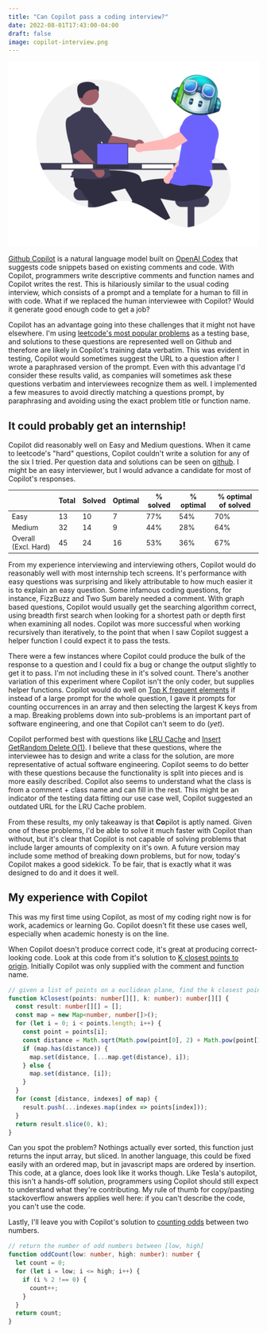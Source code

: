 ```yaml
---
title: "Can Copilot pass a coding interview?"
date: 2022-08-01T17:43:00-04:00
draft: false
image: copilot-interview.png
---
```

<meta property="og:image" content="copilot-interview.png" />

![Copilot interviewing for a job (credit: undraw.co)](copilot-interview.png)

[Github Copilot](https://github.com/features/Copilot) is a natural language model built on [OpenAI Codex](https://openai.com/blog/openai-codex/) that suggests code snippets based on existing comments and code. With Copilot, programmers write descriptive comments and function names and Copilot writes the rest. This is hilariously similar to the usual coding interview, which consists of a prompt and a template for a human to fill in with code. What if we replaced the human interviewee with Copilot? Would it generate good enough code to get a job?

Copilot has an advantage going into these challenges that it might not have elsewhere. I'm using [leetcode's most popular problems](https://leetcode.com/problemset/all/?sorting=W3sic29ydE9yZGVyIjoiREVTQ0VORElORyIsIm9yZGVyQnkiOiJGUkVRVUVOQ1kifV0%3D) as a testing base, and solutions to these questions are represented well on Github and therefore are likely in Copilot's training data verbatim. This was evident in testing, Copilot would sometimes suggest the URL to a question after I wrote a paraphrased version of the prompt. Even with this advantage I'd consider these results valid, as companies will sometimes ask these questions verbatim and interviewees recognize them as well. I implemented a few measures to avoid directly matching a questions prompt, by paraphrasing and avoiding using the exact problem title or function name.

## It could probably get an internship!

Copilot did reasonably well on Easy and Medium questions. When it came to leetcode's "hard" questions, Copilot couldn't write a solution for any of the six I tried. Per question data and solutions can be seen on [github](https://github.com/ryanmahan/Copilot-interview). I might be an easy interviewer, but I would advance a candidate for most of Copilot's responses.

|                      | Total | Solved | Optimal | % solved | % optimal | % optimal of solved |
| -------------------- | ----- | ------ | ------- | -------- | --------- | ------------------- |
| Easy                 | 13    | 10     | 7       | 77%   | 54%    | 70%              |
| Medium               | 32    | 14     | 9       | 44%   | 28%    | 64%              |
| Overall (Excl. Hard) | 45    | 24     | 16      | 53%   | 36%    | 67%              |

From my experience interviewing and interviewing others, Copilot would do reasonably well with most internship tech screens. It's performance with easy questions was surprising and likely attributable to how much easier it is to explain an easy question. Some infamous coding questions, for instance, FizzBuzz and Two Sum barely needed a comment. With graph based questions, Copilot would usually get the searching algorithm correct, using breadth first search when looking for a shortest path or depth first when examining all nodes. Copilot was more successful when working recursively than iteratively,  to the point that when I saw Copilot suggest a helper function I could expect it to pass the tests.

There were a few instances where Copilot could produce the bulk of the response to a question and I could fix a bug or change the output slightly to get it to pass. I'm not including these in it's solved count. There's another variation of this experiment where Copilot isn't the only coder, but supplies helper functions. Copilot would do well on [Top K frequent elements](https://leetcode.com/problems/top-k-frequent-elements/) if instead of a large prompt for the whole question, I gave it prompts for counting occurrences in an array and then selecting the largest K keys from a map. Breaking problems down into sub-problems is an important part of software engineering, and one that Copilot can't seem to do (*yet*).

Copilot performed best with questions like [LRU Cache](https://leetcode.com/problems/lru-cache/) and [Insert GetRandom Delete O(1)](https://leetcode.com/problems/insert-delete-getrandom-o1/). I believe that these questions, where the interviewee has to design and write a class for the solution, are more representative of actual software engineering. Copilot seems to do better with these questions because the functionality is split into pieces and is more easily described. Copilot also seems to understand what the class is from a comment + class name and can fill in the rest. This might be an indicator of the testing data fitting our use case well, Copilot suggested an outdated URL for the LRU Cache problem.

From these results, my only takeaway is that **Co**pilot is aptly named. Given one of these problems, I'd be able to solve it much faster with Copilot than without, but it's clear that Copilot is not capable of solving problems that include larger amounts of complexity on it's own. A future version may include some method of breaking down problems, but for now, today's Copilot makes a good sidekick. To be fair, that is exactly what it was designed to do and it does it well.

## My experience with Copilot

This was my first time using Copilot, as most of my coding right now is for work, academics or learning Go. Copilot doesn't fit these use cases well, especially when academic honesty is on the line. 

When Copilot doesn't produce correct code, it's great at producing correct-looking code. Look at this code from it's solution to [K closest points to origin](https://leetcode.com/problems/k-closest-points-to-origin/). Initially Copilot was only supplied with the comment and function name.

```typescript
// given a list of points on a euclidean plane, find the k closest points to the origin
function kClosest(points: number[][], k: number): number[][] {
  const result: number[][] = [];
  const map = new Map<number, number[]>();
  for (let i = 0; i < points.length; i++) {
    const point = points[i];
    const distance = Math.sqrt(Math.pow(point[0], 2) + Math.pow(point[1], 2));
    if (map.has(distance)) {
      map.set(distance, [...map.get(distance), i]);
    } else {
      map.set(distance, [i]);
    }
  }
  for (const [distance, indexes] of map) {
    result.push(...indexes.map(index => points[index]));
  }
  return result.slice(0, k);
}
```

Can you spot the problem? Nothings actually ever sorted, this function just returns the input array, but sliced. In another language, this could be fixed easily with an ordered map, but in javascript maps are ordered by insertion. This code, at a glance, does look like it works though. Like Tesla's autopilot, this isn't a hands-off solution, programmers using Copilot should still expect to understand what they're contributing. My rule of thumb for copy/pasting stackoverflow answers applies well here: if you can't describe the code, you can't use the code.

Lastly, I'll leave you with Copilot's solution to [counting odds](https://leetcode.com/problems/count-odd-numbers-in-an-interval-range) between two numbers. 

```typescript
// return the number of odd numbers between [low, high] 
function oddCount(low: number, high: number): number {
  let count = 0;
  for (let i = low; i <= high; i++) {
    if (i % 2 !== 0) {
      count++;
    }
  }
  return count;
}
```
